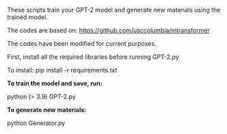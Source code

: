 These scripts train your GPT-2 model and generate new materials using the trained model.

The codes are based on:
https://github.com/usccolumbia/mtransformer

The codes have been modified for current purposes.

First, install all the required libraries before running GPT-2.py

To install: pip install -r requirements.txt

**To train the model and save, run:**

python (> 3.9) GPT-2.py

**To generate new materials:** 

python Generator.py
